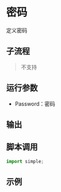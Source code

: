 # 密码 
定义密码

## 子流程
> 不支持


## 运行参数

* Password：密码


## 输出

    


## 脚本调用

```python
import simple;

```

## 示例